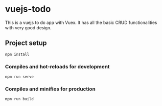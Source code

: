 # vuejs-todo



This is a vuejs to do app with Vuex. It has all the basic CRUD
functionalities with very good design.

## Project setup
```
npm install
```

### Compiles and hot-reloads for development
```
npm run serve
```

### Compiles and minifies for production
```
npm run build
```
